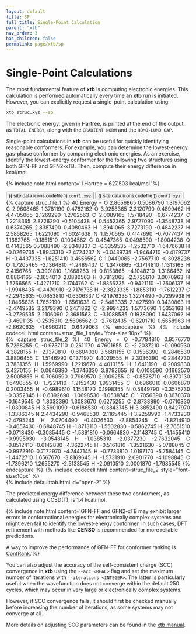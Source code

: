 ```yaml
---
layout: default
title: SP
full_title: Single-Point Calculation
parent: "xtb"
nav_order: 3
has_children: false
permalink: page/xtb/sp
---
```


# Single-Point Calculations  

The most fundamental feature of **xtb** is computing electronic energies. This calculation is performed automatically every time an **xtb** run is initiated.  
However, you can explicitly request a single-point calculation using:  

```bash
xtb struc.xyz --sp
```

The electronic energy, given in Hartree, is printed at the end of the output as `TOTAL ENERGY`, along with the `GRADIENT NORM` and the `HOMO-LUMO GAP`.  

Single-point calculations in **xtb** can be useful for quickly identifying reasonable conformers. For example, you can determine the lowest-energy gas-phase conformer by comparing electronic energies.
As an exercise, identify the lowest-energy conformer for the following two structures using both GFN-FF and GFN2-xTB. Then, compute their energy difference in kcal/mol.  

{% include note.html content='1 Hartree = 627.503 kcal/mol.'%}

<!-- Tab links -->
<div class="tab card">
  <button
    class="tablinks tab-id-1"
    onclick="openTabId(event, 'struc-1', 'tab-id-1')"
    id="open-1">
    {{ site.data.icons.codefile }} <code>conf1.xyz</code>
  </button>
  <button
    class="tablinks tab-id-1"
    onclick="openTabId(event, 'struc-2', 'tab-id-1')">
    {{ site.data.icons.codefile }} <code>conf2.xyz</code>
  </button>
</div>
<!-- Tab content -->
<div id="struc-1" class="tabcontent tab-id-1" style="text-align:justify">
{% capture struc_file_1 %}
40
Energy =
O     2.8656865    0.5086790    1.3197062 
C     2.9608465    1.3781190    0.4782162 
O     3.9258365    2.3120790    0.4899462 
H     4.4705065    2.1269290    1.2702563 
C     2.0089165    1.5718490   -0.6774237 
C     1.2218365    2.8726290   -0.5104438 
H     0.5452365    2.9727090   -1.3548738 
H     0.6374265    2.8387490    0.4080463 
H     1.8941065    3.7273190   -0.4842237 
H     2.5858265    1.6221090   -1.6024638 
N     1.1570565    0.4147690   -0.7077437 
H     1.1682765   -0.1851510    0.1004562 
C     0.4547365    0.0498590   -1.8004238 
O     0.4143565    0.7088490   -2.8348837 
C    -0.3359535   -1.2532710   -1.6476638 
H    -0.0269735   -1.8943310   -2.4724237 
N    -0.0439735   -1.9464710   -0.4179737 
H    -0.4437335   -1.6251410    0.4556562 
C     1.0449065   -2.7567710   -0.3028238 
O     1.7205465   -3.1364810   -1.2489437 
C     1.3476865   -3.1714810    1.1313163 
H     2.4156765   -3.3901810    1.1668263 
H     0.8153865   -4.1048210    1.3166462 
N     0.8864165   -2.1654010    2.0880563 
H     0.7812065   -2.5725610    3.0070963 
H     1.5766565   -1.4271210    2.1744762 
C    -1.8356235   -0.9421110   -1.7606137 
H    -1.9948435   -0.4470910   -2.7176738 
H    -2.3823335   -1.8853110   -1.7612237 
C    -2.2945635   -0.0653810   -0.6306337 
C    -2.1976335    1.3274490   -0.7299938 
H    -1.8465635    1.7652190   -1.6561638 
C    -2.5483335    2.1427590    0.3430863 
H    -2.4749535    3.2179390    0.2471862 
C    -2.9994235    1.5773690    1.5353163 
H    -3.2729535    2.2106090    2.3681563 
C    -3.1088535    0.1928090    1.6437062 
H    -3.4691135   -0.2535310    2.5606562 
C    -2.7612435   -0.6201710    0.5658963 
H    -2.8620635   -1.6960210    0.6479063 
{% endcapture %}
{% include codecell.html content=struc_file_1 style="font-size:10px" %}
</div>
<div id="struc-2" class="tabcontent tab-id-1" style="text-align:justify">
{% capture struc_file_2 %}
40
Energy =
O    -0.7784810    0.9576770    5.7268255 
C    -0.9737110    0.2611170    4.7601655 
O    -2.2037210   -0.1090930    4.3828155 
H    -2.1370810   -0.6604030    3.5681155 
C     0.1586390   -0.2846530    3.8806455 
C     1.5146990    0.1371970    4.4029555 
H     2.3036390   -0.2844730    3.7831355 
H     1.5969990    1.2219670    4.4013155 
H     1.6411190   -0.2009830    5.4270155 
H     0.0646390   -1.3746330    3.8792655 
N     0.0108590    0.1662570    2.5005855 
H     0.7060590    0.7969570    2.1009255 
C    -0.8578710   -0.3970130    1.6490855 
O    -1.7221410   -1.2152430    1.9931455 
C    -0.6966010    0.0606870    0.2003455 
H    -0.6989610    1.1548170    0.1998355 
N     0.5849790   -0.3575730   -0.3352345 
H     0.6392690   -1.0698530   -1.0538745 
C     1.7056390    0.3670370   -0.1649545 
O     1.8033390    1.3083670    0.6275255 
C     2.8738890   -0.0710330   -1.0300845 
H     3.5601090   -0.6186530   -0.3843745 
H     3.3852490    0.8427970   -1.3386345 
N     2.4434290   -0.9468530   -2.1165445 
H     3.2259990   -1.4733230   -2.4795245 
H     2.0704490   -0.4026530   -2.8854245 
C    -1.8214910   -0.4657430   -0.6848745 
H    -1.8713110   -1.5502830   -0.5862745 
H    -2.7651510   -0.0718430   -0.3085445 
C    -1.5891810   -0.0664830   -2.1143745 
C    -1.1455410   -0.9995930   -3.0548145 
H    -1.0385310   -2.0377230   -2.7632045 
C    -0.8512410   -0.6142830   -4.3622745 
H    -0.5161810   -1.3521630   -5.0788045 
C    -0.9972910    0.7172970   -4.7447145 
H    -0.7733810    1.0197170   -5.7584145 
C    -1.4472710    1.6567670   -3.8169645 
H    -1.5731910    2.6901770   -4.1098845 
C    -1.7396210    1.2655270   -2.5133545 
H    -2.0910510    2.0001870   -1.7985545 
{% endcapture %}
{% include codecell.html content=struc_file_2 style="font-size:10px" %}
</div>
{% include defaulttab.html id="open-2" %}

The predicted energy difference between these two conformers, as calculated using CCSD(T), is 1.4 kcal/mol.  

{% include note.html content='GFN-FF and GFN2-xTB may exhibit larger errors in conformational energies for electronically complex systems and might even fail to identify the lowest-energy conformer. In such cases, DFT refinement with methods like **CENSO** is recommended for more reliable predictions.  

A way to improve the performance of GFN-FF for conformer ranking is [ConfRank](https://pubs.acs.org/doi/10.1021/acs.jcim.4c01524).'%}  

You can also adjust the accuracy of the self-consistent charge (SCC) convergence in **xtb** using the `--acc <REAL>` flag and set the maximum number of iterations with `--iterations <INTEGER>`. The latter is particularly useful when the wavefunction does not converge within the default 250 cycles, which may occur in very large or electronically complex systems.  

However, if SCC convergence fails, it should first be checked manually before increasing the number of iterations, as some systems may not converge at all.  

More details on adjusting SCC parameters can be found in the [xtb manual](https://xtb-docs.readthedocs.io/en/latest/sp.html#accuracy-and-iterations).  

